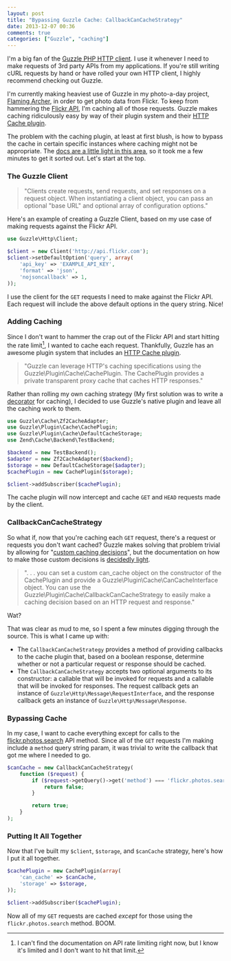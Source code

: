 ```yaml
---
layout: post
title: "Bypassing Guzzle Cache: CallbackCanCacheStrategy"
date: 2013-12-07 00:36
comments: true
categories: ["Guzzle", "caching"]
---
```


I'm a big fan of the [Guzzle PHP HTTP client](http://docs.guzzlephp.org/).
I use it whenever I need to make requests of 3rd party APIs from my applications.
If you're still writing cURL requests by hand or have rolled your own HTTP
client, I highly recommend checking out Guzzle.

I'm currently making heaviest use of Guzzle in my photo-a-day project,
[Flaming Archer](https://github.com/jeremykendall/flaming-arche://github.com/jeremykendall/flaming-archer),
in order to get photo data from Flickr. To keep from hammering the 
[Flickr API](http://www.flickr.com/services/api/), I'm caching all of those 
requests. Guzzle makes caching ridiculously easy by way of their plugin system
and their [HTTP Cache plugin](http://docs.guzzlephp.org/en/latest/plugins/cache-plugin.html).

The problem with the caching plugin, at least at first blush, is how to bypass
the cache in certain specific instances where caching might not be appropriate.
The [docs are a little light in this area](http://docs.guzzlephp.org/en/latest/plugins/cache-plugin.html#custom-caching-decision), 
so it took me a few minutes to get it sorted out. Let's start at the top.

### The Guzzle Client

> "Clients create requests, send requests, and set responses on a request
> object. When instantiating a client object, you can pass an optional "base
> URL" and optional array of configuration options."

Here's an example of creating a Guzzle Client, based on my use case of making
requests against the Flickr API.

``` php
use Guzzle\Http\Client;

$client = new Client('http://api.flickr.com');
$client->setDefaultOption('query', array(
    'api_key' => 'EXAMPLE_API_KEY',
    'format' => 'json',
    'nojsoncallback' => 1,
));
```

I use the client for the `GET` requests I need to make against the Flickr API.  Each request will include
the above default options in the query string.  Nice!

### Adding Caching

Since I don't want to hammer the crap out of the Flickr API and start hitting
the rate limit[^1], I wanted to cache each request. Thankfully, Guzzle has an
awesome plugin system that includes an 
[HTTP Cache plugin](http://docs.guzzlephp.org/en/latest/plugins/cache-plugin.html).

> "Guzzle can leverage HTTP's caching specifications using the
> Guzzle\Plugin\Cache\CachePlugin. The CachePlugin provides a private
> transparent proxy cache that caches HTTP responses."

Rather than rolling my own caching strategy (My first solution was to write a
[decorator](http://en.wikipedia.org/wiki/Decorator_pattern) for caching), 
I decided to use Guzzle's native plugin and leave all the caching work to them.

``` php
use Guzzle\Cache\Zf2CacheAdapter;
use Guzzle\Plugin\Cache\CachePlugin;
use Guzzle\Plugin\Cache\DefaultCacheStorage;
use Zend\Cache\Backend\TestBackend;

$backend = new TestBackend();
$adapter = new Zf2CacheAdapter($backend);
$storage = new DefaultCacheStorage($adapter);
$cachePlugin = new CachePlugin($storage);

$client->addSubscriber($cachePlugin);
```

The cache plugin will now intercept and cache `GET` and `HEAD` requests made by the
client.

### CallbackCanCacheStrategy

So what if, now that you're caching each `GET` request, there's a request or
requests you don't want cached? Guzzle makes solving that problem trivial by
allowing for "[custom caching decisions](http://docs.guzzlephp.org/en/latest/plugins/cache-plugin.html#custom-caching-decision)",
but the documentation on how to make those custom decisions is 
[decidedly light](http://docs.guzzlephp.org/en/latest/plugins/cache-plugin.html#custom-caching-decision).

> ". . . you can set a custom can_cache object on the constructor of the
> CachePlugin and provide a Guzzle\Plugin\Cache\CanCacheInterface object. You
> can use the Guzzle\Plugin\Cache\CallbackCanCacheStrategy to easily make a
> caching decision based on an HTTP request and response."

Wat? 

That was clear as mud to me, so I spent a few minutes digging through the
source. This is what I came up with: 

* The `CallbackCanCacheStrategy` provides a
method of providing callbacks to the cache plugin that, based on a boolean
response, determine whether or not a particular request or response should be
cached.  
* The `CallbackCanCacheStrategy` accepts two optional arguments to its
constructor: a callable that will be invoked for requests and a callable that
will be invoked for responses.  The request callback gets an instance of
`Guzzle\Http\Message\RequestInterface`, and the response callback gets an
instance of `Guzzle\Http\Message\Response`.

### Bypassing Cache

In my case, I want to cache everything except for calls to the 
[flickr.photos.search](http://www.flickr.com/services/api/flickr.photos.search.html) 
API method. Since all of the `GET` requests I'm making include a `method` query string param, 
it was trivial to write the callback that got me where I needed to go.

``` php
$canCache = new CallbackCanCacheStrategy(
    function ($request) { 
        if ($request->getQuery()->get('method') === 'flickr.photos.search') {
            return false; 
        }

        return true;
    }
);
```

### Putting It All Together

Now that I've built my `$client`, `$storage`, and `$canCache` strategy, here's
how I put it all together.

``` php
$cachePlugin = new CachePlugin(array(
    'can_cache' => $canCache,
    'storage' => $storage,
));

$client->addSubscriber($cachePlugin);
```

Now all of my `GET` requests are cached *except* for those using the `flickr.photos.search` method. BOOM.

[^1]: I can't find the documentation on API rate limiting right now, but I know it's limited and I don't want to hit that limit.
